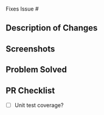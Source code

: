 Fixes Issue #

## Description of Changes

## Screenshots

## Problem Solved

## PR Checklist

- [ ] Unit test coverage?


